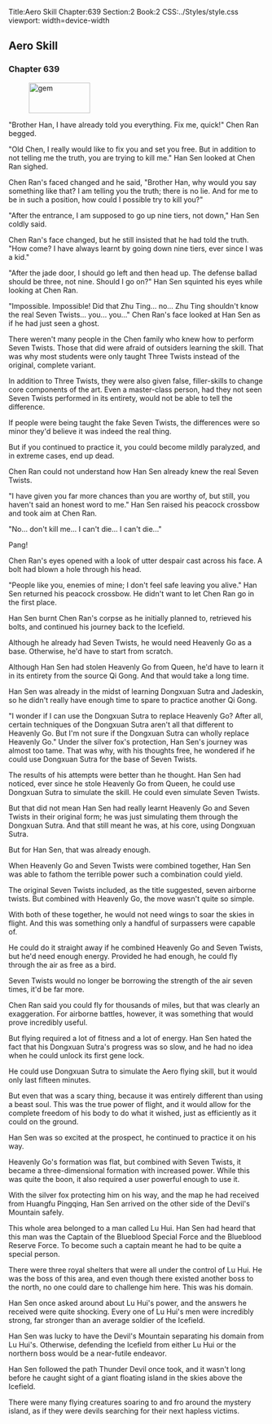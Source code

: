 Title:Aero Skill 
Chapter:639 
Section:2 
Book:2 
CSS:../Styles/style.css 
viewport: width=device-width
  
## Aero Skill
### Chapter 639
  
<figure>
	<img src="../Images/gem.gif" alt="gem" id="gem" width="120" height="60" />
</figure>
  

  
"Brother Han, I have already told you everything. Fix me, quick!" Chen Ran begged.

"Old Chen, I really would like to fix you and set you free. But in addition to not telling me the truth, you are trying to kill me." Han Sen looked at Chen Ran sighed.

Chen Ran's faced changed and he said, "Brother Han, why would you say something like that? I am telling you the truth; there is no lie. And for me to be in such a position, how could I possible try to kill you?"

"After the entrance, I am supposed to go up nine tiers, not down," Han Sen coldly said.

Chen Ran's face changed, but he still insisted that he had told the truth. "How come? I have always learnt by going down nine tiers, ever since I was a kid."

"After the jade door, I should go left and then head up. The defense ballad should be three, not nine. Should I go on?" Han Sen squinted his eyes while looking at Chen Ran.

"Impossible. Impossible! Did that Zhu Ting... no... Zhu Ting shouldn't know the real Seven Twists... you... you..." Chen Ran's face looked at Han Sen as if he had just seen a ghost.

There weren't many people in the Chen family who knew how to perform Seven Twists. Those that did were afraid of outsiders learning the skill. That was why most students were only taught Three Twists instead of the original, complete variant.

In addition to Three Twists, they were also given false, filler-skills to change core components of the art. Even a master-class person, had they not seen Seven Twists performed in its entirety, would not be able to tell the difference.

If people were being taught the fake Seven Twists, the differences were so minor they'd believe it was indeed the real thing.

But if you continued to practice it, you could become mildly paralyzed, and in extreme cases, end up dead.

Chen Ran could not understand how Han Sen already knew the real Seven Twists.

"I have given you far more chances than you are worthy of, but still, you haven't said an honest word to me." Han Sen raised his peacock crossbow and took aim at Chen Ran.

"No... don't kill me... I can't die... I can't die..."

Pang!

Chen Ran's eyes opened with a look of utter despair cast across his face. A bolt had blown a hole through his head.

"People like you, enemies of mine; I don't feel safe leaving you alive." Han Sen returned his peacock crossbow. He didn't want to let Chen Ran go in the first place.

Han Sen burnt Chen Ran's corpse as he initially planned to, retrieved his bolts, and continued his journey back to the Icefield.

Although he already had Seven Twists, he would need Heavenly Go as a base. Otherwise, he'd have to start from scratch.

Although Han Sen had stolen Heavenly Go from Queen, he'd have to learn it in its entirety from the source Qi Gong. And that would take a long time.

Han Sen was already in the midst of learning Dongxuan Sutra and Jadeskin, so he didn't really have enough time to spare to practice another Qi Gong.

"I wonder if I can use the Dongxuan Sutra to replace Heavenly Go? After all, certain techniques of the Dongxuan Sutra aren't all that different to Heavenly Go. But I'm not sure if the Dongxuan Sutra can wholly replace Heavenly Go." Under the silver fox's protection, Han Sen's journey was almost too tame. That was why, with his thoughts free, he wondered if he could use Dongxuan Sutra for the base of Seven Twists.

The results of his attempts were better than he thought. Han Sen had noticed, ever since he stole Heavenly Go from Queen, he could use Dongxuan Sutra to simulate the skill. He could even simulate Seven Twists.

But that did not mean Han Sen had really learnt Heavenly Go and Seven Twists in their original form; he was just simulating them through the Dongxuan Sutra. And that still meant he was, at his core, using Dongxuan Sutra.

But for Han Sen, that was already enough.

When Heavenly Go and Seven Twists were combined together, Han Sen was able to fathom the terrible power such a combination could yield.

The original Seven Twists included, as the title suggested, seven airborne twists. But combined with Heavenly Go, the move wasn't quite so simple.

With both of these together, he would not need wings to soar the skies in flight. And this was something only a handful of surpassers were capable of.

He could do it straight away if he combined Heavenly Go and Seven Twists, but he'd need enough energy. Provided he had enough, he could fly through the air as free as a bird.

Seven Twists would no longer be borrowing the strength of the air seven times, it'd be far more.

Chen Ran said you could fly for thousands of miles, but that was clearly an exaggeration. For airborne battles, however, it was something that would prove incredibly useful.

But flying required a lot of fitness and a lot of energy. Han Sen hated the fact that his Dongxuan Sutra's progress was so slow, and he had no idea when he could unlock its first gene lock.

He could use Dongxuan Sutra to simulate the Aero flying skill, but it would only last fifteen minutes.

But even that was a scary thing, because it was entirely different than using a beast soul. This was the true power of flight, and it would allow for the complete freedom of his body to do what it wished, just as efficiently as it could on the ground.

Han Sen was so excited at the prospect, he continued to practice it on his way.

Heavenly Go's formation was flat, but combined with Seven Twists, it became a three-dimensional formation with increased power. While this was quite the boon, it also required a user powerful enough to use it.

With the silver fox protecting him on his way, and the map he had received from Huangfu Pingqing, Han Sen arrived on the other side of the Devil's Mountain safely.

This whole area belonged to a man called Lu Hui. Han Sen had heard that this man was the Captain of the Blueblood Special Force and the Blueblood Reserve Force. To become such a captain meant he had to be quite a special person.

There were three royal shelters that were all under the control of Lu Hui. He was the boss of this area, and even though there existed another boss to the north, no one could dare to challenge him here. This was his domain.

Han Sen once asked around about Lu Hui's power, and the answers he received were quite shocking. Every one of Lu Hui's men were incredibly strong, far stronger than an average soldier of the Icefield.

Han Sen was lucky to have the Devil's Mountain separating his domain from Lu Hui's. Otherwise, defending the Icefield from either Lu Hui or the northern boss would be a near-futile endeavor.

Han Sen followed the path Thunder Devil once took, and it wasn't long before he caught sight of a giant floating island in the skies above the Icefield.

There were many flying creatures soaring to and fro around the mystery island, as if they were devils searching for their next hapless victims.